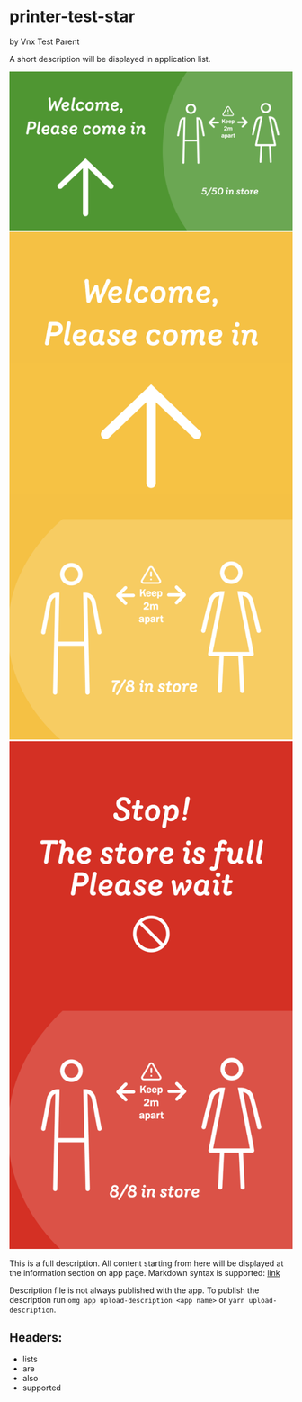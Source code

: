 # printer-test-star #
by Vnx Test Parent

A short description will be displayed in application list.

![These are screenshots for your app](meta/screen1.png) 
![Just update the png files](meta/screen2.png) 
![And you're good to go](meta/screen3.png)

This is a full description. All content starting from here will be displayed at the information section on app page. Markdown syntax is supported: [link](http://google.com)

Description file is not always published with the app. To publish the description run `omg app upload-description <app name>` or `yarn upload-description`.

## Headers:
- lists
- are
- also
- supported